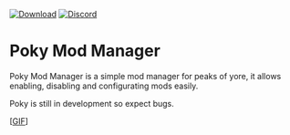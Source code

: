 [![Download](https://img.shields.io/badge/-Download-blue.svg)](https://discord.gg/x5Kr3Cxb)
[![Discord](https://img.shields.io/badge/-Discord-blue.svg)](https://discord.gg/x5Kr3Cxb)

# Poky Mod Manager
Poky Mod Manager is a simple mod manager for peaks of yore, it allows enabling, disabling and configurating mods easily.

Poky is still in development so expect bugs.

[[GIF](https://media.discordapp.net/attachments/1008449402806997034/1220144118773190716/POKManager.gif?ex=660ddec3&is=65fb69c3&hm=a872d2225464806799f9abf0912d38109ec3be2d9ae2b097897a1db612b7f644&)]
